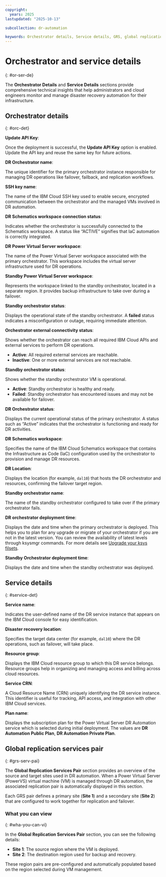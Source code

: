```yaml
---
copyright:
  years: 2025
lastupdated: "2025-10-13"

subcollection: dr-automation

keywords: Orchestrator details, Service details, GRS, global replication services pair
---
```


# Orchestrator and service details
{: #or-ser-de}

 The **Orchestrator Details** and **Service Details** sections provide comprehensive technical insights that help administrators and cloud engineers monitor and manage disaster recovery automation for their infrastructure.
 
## Orchestrator details
{: #orc-det}

**Update API Key**:

Once the deployment is successful, the **Update API Key** option is enabled. Update the API key and reuse the same key for future actions.

**DR Orchestrator name**:

The unique identifier for the primary orchestrator instance responsible for managing DR operations like failover, failback, and replication workflows.

**SSH key name**:

The name of the IBM Cloud SSH key used to enable secure, encrypted communication between the orchestrator and the managed VMs involved in DR automation.


**DR Schematics workspace connection status**:

Indicates whether the orchestrator is successfully connected to the Schematics workspace. A status like “ACTIVE” signifies that IaC automation is correctly integrated.

**DR Power Virtual Server workspace**:

The name of the Power Virtual Server workspace associated with the primary orchestrator. This workspace includes the virtual server infrastructure used for DR operations.

**Standby Power Virtual Server workspace**:

Represents the workspace linked to the standby orchestrator, located in a separate region. It provides backup infrastructure to take over during a failover.

**Standby orchestrator status**:

Displays the operational state of the standby orchestrator. A **failed** status indicates a misconfiguration or outage, requiring immediate attention.

**Orchestrator external connectivity status**:

Shows whether the orchestrator can reach all required IBM Cloud APIs and external services to perform DR operations.

 - **Active**: All required external services are reachable.
 - **Inactive**: One or more external services are not reachable.

 **Standby orchestrator status**:

 Shows whether the standby orchestrator VM is operational.
 
- **Active**: Standby orchestrator is healthy and ready.
- **Failed**: Standby orchestrator has encountered issues and may not be available for failover.

**DR Orchestrator status**:

Displays the current operational status of the primary orchestrator. A status such as “Active” indicates that the orchestrator is functioning and ready for DR activities.

**DR Schematics workspace**:

Specifies the name of the IBM Cloud Schematics workspace that contains the Infrastructure as Code (IaC) configuration used by the orchestrator to provision and manage DR resources.

**DR Location**:

Displays the location (for example, `dal10`) that hosts the DR orchestrator and resources, confirming the failover target region.

**Standby orchestrator name**: 

The name of the standby orchestrator configured to take over if the primary orchestrator fails.

**DR orchestrator deployment time**:

Displays the date and time when the primary orchestrator is deployed. This helps you to plan for any upgrade or migrate of your orchestrator if you are not in the latest version. You can review the availability of latest levels through ksysmgr commands. For more details see [Upgrade your ksys filsets](/docs/dr-automation-powervs?topic=dr-automation-powervs-Upgrade-fil-set).

**Standby Orchestrator deployment time**:

Displays the date and time when the standby orchestrator was deployed.

## Service details
{: #service-det}

**Service name**:  

Indicates the user-defined name of the DR service instance that appears on the IBM Cloud console for easy identification.

**Disaster recovery location**:

Specifies the target data center (for example, `dal10`) where the DR operations, such as failover, will take place.

**Resource group**:

Displays the IBM Cloud resource group to which this DR service belongs. Resource groups help in organizing and managing access and billing across cloud resources.

**Service CRN**:

A Cloud Resource Name (CRN) uniquely identifying the DR service instance. This identifier is useful for tracking, API access, and integration with other IBM Cloud services.

**Plan name**:

Displays the subscription plan for the Power Virtual Server DR Automation service which is selected during initial deployment. The values are **DR Automation Public Plan**, **DR Automation Private Plan**.

## Global replication services pair
{: #grs-serv-pai}

The **Global Replication Services Pair** section provides an overview of the source and target sites used in DR automation. When a Power Virtual Server (PowerVS) virtual machine (VM) is managed through DR automation, the associated replication pair is automatically displayed in this section.

Each GRS pair defines a primary site (**Site 1**) and a secondary site (**Site 2**) that are configured to work together for replication and failover.

### What you can view
{: #wha-you-can-vi}

In the **Global Replication Services Pair** section, you can see the following details:

- **Site 1**: The source region where the VM is deployed.
- **Site 2**: The destination region used for backup and recovery.

These region pairs are pre-configured and automatically populated based on the region selected during VM management.
